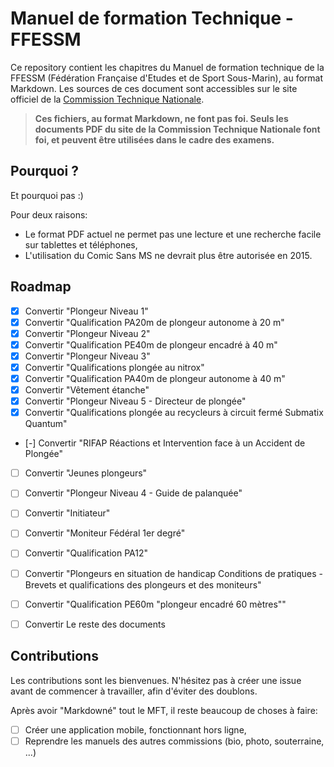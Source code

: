 # Manuel de formation Technique - FFESSM

Ce repository contient les chapitres du Manuel de formation technique de la FFESSM (Fédération Française d'Etudes et de Sport Sous-Marin), au format Markdown. Les sources de ces document sont accessibles sur le site officiel de la [Commission Technique Nationale](http://www.ffessm.fr/pages_manuel.asp).

> **Ces fichiers, au format Markdown, ne font pas foi. Seuls les documents PDF du site de la Commission Technique Nationale font foi, et peuvent être utilisées dans le cadre des examens.**

## Pourquoi ?

Et pourquoi pas :)

Pour deux raisons:
- Le format PDF actuel ne permet pas une lecture et une recherche facile sur tablettes et téléphones,
- L'utilisation du Comic Sans MS ne devrait plus être autorisée en 2015.

## Roadmap

- [x] Convertir "Plongeur Niveau 1"
- [x] Convertir "Qualification PA20m de plongeur autonome à 20 m"
- [x] Convertir "Plongeur Niveau 2"
- [x] Convertir "Qualification PE40m de plongeur encadré à 40 m"
- [x] Convertir "Plongeur Niveau 3"
- [x] Convertir "Qualifications plongée au nitrox"
- [x] Convertir "Qualification PA40m de plongeur autonome à 40 m"
- [x] Convertir "Vêtement étanche"
- [x] Convertir "Plongeur Niveau 5 - Directeur de plongée"
- [x] Convertir "Qualifications plongée au recycleurs à circuit fermé Submatix Quantum"
- [-] Convertir "RIFAP Réactions et Intervention face à un Accident de Plongée"
- [ ] Convertir "Jeunes plongeurs"
- [ ] Convertir "Plongeur Niveau 4 - Guide de palanquée"
- [ ] Convertir "Initiateur"
- [ ] Convertir "Moniteur Fédéral 1er degré"
- [ ] Convertir "Qualification PA12"
- [ ] Convertir "Plongeurs en situation de handicap Conditions de pratiques - Brevets et qualifications des plongeurs et des moniteurs"
- [ ] Convertir "Qualification PE60m "plongeur encadré 60 mètres""
- [ ] Convertir Le reste des documents


## Contributions

Les contributions sont les bienvenues. N'hésitez pas à créer une issue avant de commencer à travailler, afin d'éviter des doublons.

Après avoir "Markdowné" tout le MFT, il reste beaucoup de choses à faire:

- [ ] Créer une application mobile, fonctionnant hors ligne,
- [ ] Reprendre les manuels des autres commissions (bio, photo, souterraine, ...)
